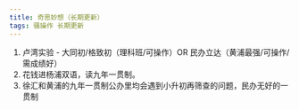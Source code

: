 ```yaml
---
title: 奇思妙想（长期更新）
tags: 骚操作 长期更新
---
```


1. 卢湾实验 - 大同初/格致初（理科班/可操作）OR 民办立达（黄浦最强/可操作/需成绩好）
2. 花钱进杨浦双语，读九年一贯制。
3. 徐汇和黄浦的九年一贯制公办里均会遇到小升初再筛查的问题，民办无好的一贯制
